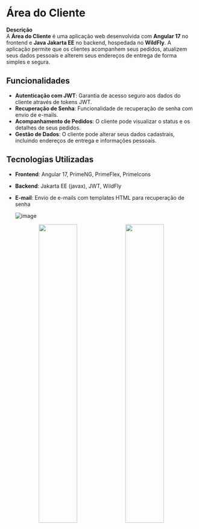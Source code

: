 # Área do Cliente

**Descrição**  
A **Área do Cliente** é uma aplicação web desenvolvida com **Angular 17** no frontend e **Java Jakarta EE** no backend, hospedada no **WildFly**. A aplicação permite que os clientes acompanhem seus pedidos, atualizem seus dados pessoais e alterem seus endereços de entrega de forma simples e segura.

## Funcionalidades

- **Autenticação com JWT**: Garantia de acesso seguro aos dados do cliente através de tokens JWT.
- **Recuperação de Senha**: Funcionalidade de recuperação de senha com envio de e-mails.
- **Acompanhamento de Pedidos**: O cliente pode visualizar o status e os detalhes de seus pedidos.
- **Gestão de Dados**: O cliente pode alterar seus dados cadastrais, incluindo endereços de entrega e informações pessoais.

## Tecnologias Utilizadas

- **Frontend**: Angular 17, PrimeNG, PrimeFlex, PrimeIcons
- **Backend**: Jakarta EE (javax), JWT, WildFly
- **E-mail**: Envio de e-mails com templates HTML para recuperação de senha

  ![image](https://github.com/user-attachments/assets/53734477-3358-46e9-8256-6e2f0f1654d5)

<p align="center">
  <img src="https://github.com/user-attachments/assets/8766c347-8523-445b-85e2-83a7e3dde087" width="45%" />
  <img src="https://github.com/user-attachments/assets/8abe6295-fe38-4b94-8a3f-6e7d1c006bef" width="45%" />
</p>



